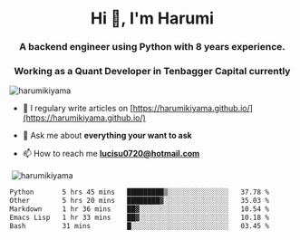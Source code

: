 <h1 align="center">Hi 👋, I'm Harumi</h1>
<h3 align="center">A backend engineer using <b>Python</b> with 8 years experience.</h3>
<h3 align="center">Working as a Quant Developer in <b>Tenbagger Capital</b> currently</h3>

<p align="left"> <img src="https://komarev.com/ghpvc/?username=harumikiyama" alt="harumikiyama" /> </p>


- 📝 I regulary write articles on [https://harumikiyama.github.io/](https://harumikiyama.github.io/)

- 💬 Ask me about **everything your want to ask**

- 📫 How to reach me **lucisu0720@hotmail.com**

<p>&nbsp;<img align="center" src="https://github-readme-stats.vercel.app/api?username=harumikiyama&show_icons=true" alt="harumikiyama" /></p>


<!--START_SECTION:waka-->

```txt
Python       5 hrs 45 mins   █████████▒░░░░░░░░░░░░░░░   37.78 %
Other        5 hrs 20 mins   ████████▓░░░░░░░░░░░░░░░░   35.03 %
Markdown     1 hr 36 mins    ██▓░░░░░░░░░░░░░░░░░░░░░░   10.54 %
Emacs Lisp   1 hr 33 mins    ██▓░░░░░░░░░░░░░░░░░░░░░░   10.18 %
Bash         31 mins         █░░░░░░░░░░░░░░░░░░░░░░░░   03.45 %
```

<!--END_SECTION:waka-->
